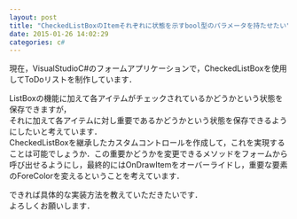 ```yaml
---
layout: post
title: "CheckedListBoxのItemそれぞれに状態を示すbool型のパラメータを持たせたい"
date: 2015-01-26 14:02:29
categories: c#
---
```

<p>現在，VisualStudioC#のフォームアプリケーションで，CheckedListBoxを使用してToDoリストを制作しています．</p>

<p>ListBoxの機能に加えて各アイテムがチェックされているかどうかという状態を保存できますが，<br>
それに加えて各アイテムに対し重要であるかどうかという状態を保存できるようにしたいと考えています．<br>
CheckedListBoxを継承したカスタムコントロールを作成して，これを実現することは可能でしょうか．この重要かどうかを変更できるメソッドをフォームから呼び出せるようにし，最終的にはOnDrawItemをオーバーライドし，重要な要素のForeColorを変えるということを考えています．</p>

<p>できれば具体的な実装方法を教えていただきたいです．<br>
よろしくお願いします．</p>
